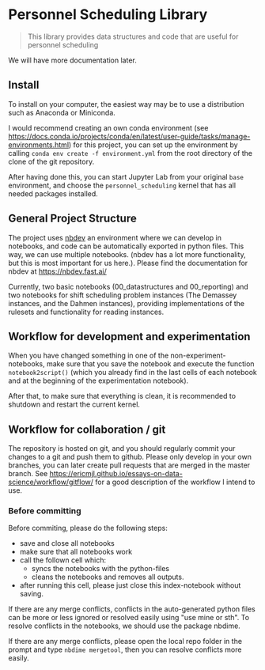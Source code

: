 # Personnel Scheduling Library
> This library provides data structures and code that are useful for personnel scheduling


We will have more documentation later.

## Install

To install on your computer, the easiest way may be to use a distribution such as Anaconda or Miniconda. 

I would recommend creating an own conda environment (see https://docs.conda.io/projects/conda/en/latest/user-guide/tasks/manage-environments.html) for this project, you can set up the environment by calling `conda env create -f environment.yml` from the root directory of the clone of the git repository. 

After having done this, you can start Jupyter Lab from your original `base` environment, and choose the `personnel_scheduling` kernel that has all needed packages installed.


## General Project Structure

The project uses [nbdev](https://nbdev.fast.ai/) an environment where we can develop in notebooks, and code can be automatically exported in python files. This way, we can use multiple notebooks. (nbdev has a lot more functionality, but this is most important for us here.). Please find the documentation for nbdev at https://nbdev.fast.ai/

Currently, two basic notebooks (00_datastructures and 00_reporting) and two notebooks for shift scheduling problem instances (The Demassey instances, and the Dahmen instances), providing implementations of the rulesets and functionality for reading instances.


## Workflow for development and experimentation
When you have changed something in one of the non-experiment-notebooks, make sure that you save the notebook and execute the function `notebook2script()` (which you already find in the last cells of each notebook and at the beginning of the experimentation notebook).

After that, to make sure that everything is clean, it is recommended to shutdown and restart the current kernel.

## Workflow for collaboration / git

The repository is hosted on git, and you should regularly commit your changes to a git and push them to github. Please only develop in your own branches, you can later create pull requests that are merged in the master branch. See https://ericmjl.github.io/essays-on-data-science/workflow/gitflow/ for a good description of the workflow I intend to use.



### Before committing 

Before commiting, please do the following steps:
- save and close all notebooks
- make sure that all notebooks work
- call the follown cell which:
    - syncs the notebooks with the python-files
    - cleans the notebooks and removes all outputs.
- after running this cell, please just close this index-notebook without saving.


If there are any merge conflicts, conflicts in the auto-generated python files can be more or less ignored or resolved easily using "use mine or sth". To resolve conflicts in the notebooks, we should use the package nbdime.

If there are any merge conflicts, please open the local repo folder in the prompt and type `nbdime mergetool`, then you can resolve conflicts more easily.

